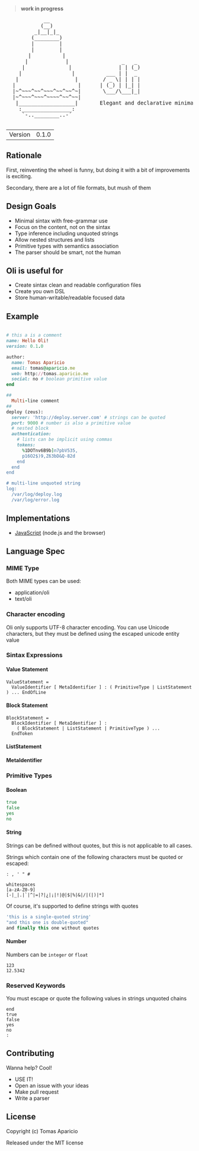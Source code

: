> **work in progress**

<pre>
            __
           (__)
         _|__|_|_
        (________)  
        |        |
        |        |
       |          |
      |            |                 _   _
     |              |               | | (_)
    |                |          ___ | |  _
   |                  |        / _ \| | | |
  |                    |      | (_) | |_| |
  |~^~~~^~~^~~~^~~^~~^~|       \___/\___|_|
  |~^~~~^~~~^~~~~^~~^~~|  
   |__________________|       Elegant and declarative minimal language
    :________________:
     `-..________..-´

</pre>

<table>
<tr> 
<td>Version</td><td>0.1.0</td>
</tr>
</table>

## Rationale

First, reinventing the wheel is funny, but doing it with a bit of improvements is exciting.

Secondary, there are a lot of file formats, but mush of them

## Design Goals

- Minimal sintax with free-grammar use
- Focus on the content, not on the sintax
- Type inference including unquoted strings
- Allow nested structures and lists
- Primitive types with semantics association
- The parser should be smart, not the human

## Oli is useful for

- Create sintax clean and readable configuration files
- Create you own DSL
- Store human-writable/readable focused data

## Example

```ruby

# this a is a comment
name: Hello Oli!
version: 0.1.0

author:
  name: Tomas Aparicio
  email: tomas@aparicio.me
  web: http://tomas.aparicio.me
  social: no # boolean primitive value
end

##
  Multi-line comment
##
deploy (zeus):
  server: 'http://deploy.server.com' # strings can be quoted
  port: 9000 # number is also a primitive value
  # nested block
  authentication: 
    # lists can be implicit using commas
    tokens: 
      %1DOTnv6B9b]n7pbV535,
      p16O2$)9,Z63bD&Q-82d
    end
  end
end

# multi-line unquoted string
log:
  /var/log/deploy.log
  /var/log/error.log

```

## Implementations

- [JavaScript][1] (node.js and the browser)

## Language Spec

### MIME Type

Both MIME types can be used:
- application/oli
- text/oli

### Character encoding

Oli only supports UTF-8 character encoding.
You can use Unicode characters, but they must be defined using the escaped unicode entity value

### Sintax Expressions

#### Value Statement

```
ValueStatement =
  ValueIdentifier [ MetaIdentifier ] : ( PrimitiveType | ListStatement ) ... EndOfLine
```

#### Block Statement

```
BlockStatement =
  BlockIdentifier [ MetaIdentifier ] :
    ( BlockStatement | ListStatement | PrimitiveType ) ...
  EndToken
```

#### ListStatement

#### MetaIdentifier

### Primitive Types

#### Boolean

```coffeescript
true
false
yes
no
```

#### String

Strings can be defined without quotes, but this is not applicable to all cases.

Strings which contain one of the following characters must be quoted or escaped:
```
: , ' " #
```

```
whitespaces
[a-zA-Z0-9]
[-|_|.|`|^|=|?|¿|¡|!|@|$|%|&|/|(|)|*]
```

Of course, it's supported to define strings with quotes

```javascript
'this is a single-quoted string'
"and this one is double-quoted"
and finally this one without quotes
```

#### Number

Numbers can be `integer` or `float`
```
123
12.5342
```

### Reserved Keywords

You must escape or quote the following values in strings unquoted chains

```
end
true
false
yes
no
:
```

## Contributing

Wanna help? Cool!

- USE IT!
- Open an issue with your ideas
- Make pull request
- Write a parser

## License

Copyright (c) Tomas Aparicio

Released under the MIT license


[1]: https://github.com/h2non/oli.js

